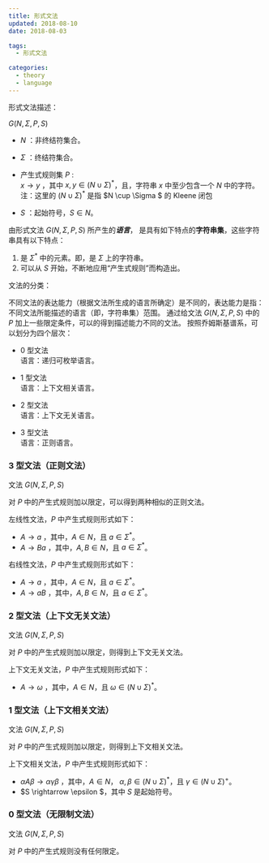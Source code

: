 ```yaml
---
title: 形式文法
updated: 2018-08-10
date: 2018-08-03

tags:
  - 形式文法

categories: 
  - theory
  - language
---
```




形式文法描述： 

$G(N, \Sigma, P, S)$ 

- $N$ ：非终结符集合。

- $\Sigma$ ：终结符集合。

- 产生式规则集 $P$ :  
  $x \rightarrow y$ ，其中  $x, y \in ( N \cup \Sigma )^{*}$，且，字符串 $x$ 中至少包含一个 $N$ 中的字符。   
  注：这里的 $( N \cup \Sigma )^{*}$ 是指 $N \cup \Sigma $ 的 Kleene 闭包

- $S$ ：起始符号，$S \in N$。 



由形式文法 $G(N, \Sigma, P, S)$ 所产生的***语言***， 是具有如下特点的**字符串集**，这些字符串具有以下特点：

1. 是 $\Sigma^{*}$ 中的元素。即，是 $\Sigma$ 上的字符串。
2. 可以从 $S$ 开始，不断地应用“产生式规则”而构造出。


文法的分类：

不同文法的表达能力（根据文法所生成的语言所确定）是不同的，表达能力是指：不同文法所能描述的语言（即，字符串集）范围。
通过给文法 $G(N, \Sigma, P, S)$ 中的 $P$ 加上一些限定条件，可以的得到描述能力不同的文法。
按照乔姆斯基谱系，可以划分为四个层次：

- 0 型文法  
  语言：递归可枚举语言。

- 1 型文法  
  语言：上下文相关语言。

- 2 型文法  
  语言：上下文无关语言。

- 3 型文法  
  语言：正则语言。



### 3 型文法（正则文法）

文法 $G(N, \Sigma, P, S)$ 

对 $P$ 中的产生式规则加以限定，可以得到两种相似的正则文法。

左线性文法，$P$ 中产生式规则形式如下：

- $A  \rightarrow a$ ，其中，$ A \in N$，且 $a \in \Sigma^{*}$。
- $A  \rightarrow Ba$ ，其中，$A, B \in N$，且 $a  \in \Sigma^{*}$。

右线性文法，$P$ 中产生式规则形式如下：

- $A  \rightarrow a$ ，其中，$ A \in N$，且 $a \in \Sigma^{*}$。
- $A  \rightarrow aB$ ，其中，$A, B \in N$，且 $a  \in \Sigma^{*}$。



### 2 型文法（上下文无关文法）

文法 $G(N, \Sigma, P, S)$ 

对 $P$ 中的产生式规则加以限定，则得到上下文无关文法。

上下文无关文法，$P$ 中产生式规则形式如下：

- $A  \rightarrow \omega$ ，其中，$ A \in N$，且 $\omega \in (N \cup \Sigma)^{*}$。



### 1 型文法（上下文相关文法）

文法 $G(N, \Sigma, P, S)$ 

对 $P$ 中的产生式规则加以限定，则得到上下文相关文法。

上下文相关文法，$P$ 中产生式规则形式如下：

- $\alpha A \beta  \rightarrow \alpha \gamma \beta$ ，其中，$ A \in N$， $\alpha, \beta \in (N \cup \Sigma)^{*}$，且 $\gamma \in (N \cup \Sigma)^{+}$。
- $S \rightarrow \epsilon $，其中 $S$ 是起始符号。



### 0 型文法（无限制文法）

文法 $G(N, \Sigma, P, S)$ 

对 $P$ 中的产生式规则没有任何限定。

